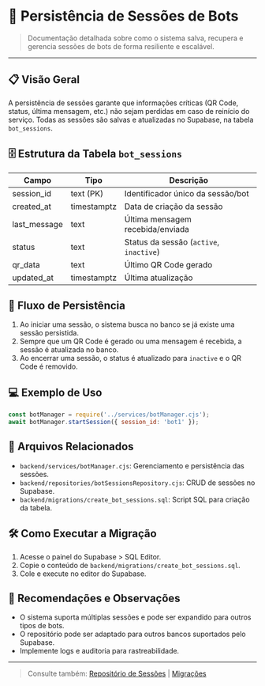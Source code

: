 # 🤖 Persistência de Sessões de Bots

> Documentação detalhada sobre como o sistema salva, recupera e gerencia sessões de bots de forma resiliente e escalável.

---

## 📋 Visão Geral
A persistência de sessões garante que informações críticas (QR Code, status, última mensagem, etc.) não sejam perdidas em caso de reinício do serviço. Todas as sessões são salvas e atualizadas no Supabase, na tabela `bot_sessions`.

## 🗄️ Estrutura da Tabela `bot_sessions`
| Campo         | Tipo         | Descrição                                 |
|--------------|--------------|-------------------------------------------|
| session_id   | text (PK)    | Identificador único da sessão/bot         |
| created_at   | timestamptz  | Data de criação da sessão                 |
| last_message | text         | Última mensagem recebida/enviada          |
| status       | text         | Status da sessão (`active`, `inactive`)   |
| qr_data      | text         | Último QR Code gerado                     |
| updated_at   | timestamptz  | Última atualização                        |

## 🔄 Fluxo de Persistência
1. Ao iniciar uma sessão, o sistema busca no banco se já existe uma sessão persistida.
2. Sempre que um QR Code é gerado ou uma mensagem é recebida, a sessão é atualizada no banco.
3. Ao encerrar uma sessão, o status é atualizado para `inactive` e o QR Code é removido.

## 💻 Exemplo de Uso
```js
const botManager = require('../services/botManager.cjs');
await botManager.startSession({ session_id: 'bot1' });
```

## 📂 Arquivos Relacionados
- `backend/services/botManager.cjs`: Gerenciamento e persistência das sessões.
- `backend/repositories/botSessionsRepository.cjs`: CRUD de sessões no Supabase.
- `backend/migrations/create_bot_sessions.sql`: Script SQL para criação da tabela.

## 🛠️ Como Executar a Migração
1. Acesse o painel do Supabase > SQL Editor.
2. Copie o conteúdo de `backend/migrations/create_bot_sessions.sql`.
3. Cole e execute no editor do Supabase.

## 🔎 Recomendações e Observações
- O sistema suporta múltiplas sessões e pode ser expandido para outros tipos de bots.
- O repositório pode ser adaptado para outros bancos suportados pelo Supabase.
- Implemente logs e auditoria para rastreabilidade.

---

> Consulte também: [Repositório de Sessões](botSessionsRepository.md) | [Migrações](migracoes.md)
